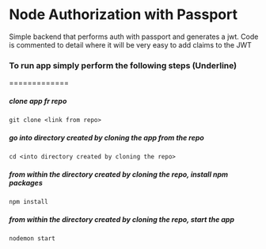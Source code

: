 # Node Authorization with Passport

Simple backend that performs auth with passport and generates a jwt. Code is commented to detail where it will be very easy to add claims to the JWT

### To run app simply perform the following steps (Underline)
=============
##### clone app fr repo
`git clone <link from repo>`
##### go into directory created by cloning the app from the repo
`cd <into directory created by cloning the repo>`
##### from within the directory created by cloning the repo, install npm packages
`npm install`
##### from within the directory created by cloning the repo, start the app
`nodemon start`